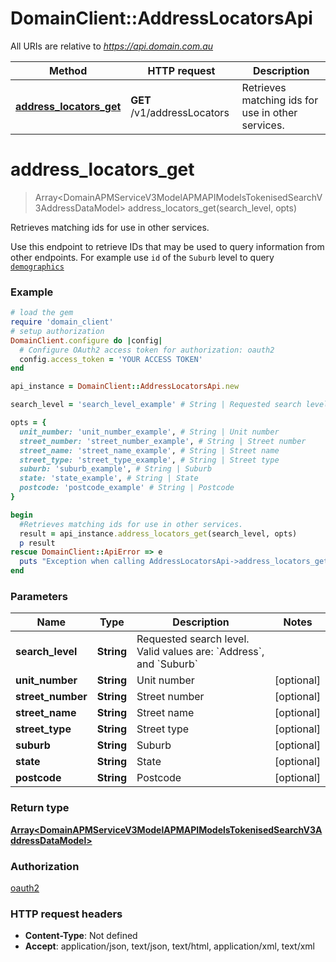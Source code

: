 # DomainClient::AddressLocatorsApi

All URIs are relative to *https://api.domain.com.au*

Method | HTTP request | Description
------------- | ------------- | -------------
[**address_locators_get**](AddressLocatorsApi.md#address_locators_get) | **GET** /v1/addressLocators | Retrieves matching ids for use in other services.


# **address_locators_get**
> Array&lt;DomainAPMServiceV3ModelAPMAPIModelsTokenisedSearchV3AddressDataModel&gt; address_locators_get(search_level, opts)

Retrieves matching ids for use in other services.

Use this endpoint to retrieve IDs that may be used to query information from other endpoints.    For example use `id` of the `Suburb` level to query [`demographics`](/docs/endpoints/demographics/demographics_get)

### Example
```ruby
# load the gem
require 'domain_client'
# setup authorization
DomainClient.configure do |config|
  # Configure OAuth2 access token for authorization: oauth2
  config.access_token = 'YOUR ACCESS TOKEN'
end

api_instance = DomainClient::AddressLocatorsApi.new

search_level = 'search_level_example' # String | Requested search level. Valid values are: `Address`, and `Suburb`

opts = { 
  unit_number: 'unit_number_example', # String | Unit number
  street_number: 'street_number_example', # String | Street number
  street_name: 'street_name_example', # String | Street name
  street_type: 'street_type_example', # String | Street type
  suburb: 'suburb_example', # String | Suburb
  state: 'state_example', # String | State
  postcode: 'postcode_example' # String | Postcode
}

begin
  #Retrieves matching ids for use in other services.
  result = api_instance.address_locators_get(search_level, opts)
  p result
rescue DomainClient::ApiError => e
  puts "Exception when calling AddressLocatorsApi->address_locators_get: #{e}"
end
```

### Parameters

Name | Type | Description  | Notes
------------- | ------------- | ------------- | -------------
 **search_level** | **String**| Requested search level. Valid values are: &#x60;Address&#x60;, and &#x60;Suburb&#x60; | 
 **unit_number** | **String**| Unit number | [optional] 
 **street_number** | **String**| Street number | [optional] 
 **street_name** | **String**| Street name | [optional] 
 **street_type** | **String**| Street type | [optional] 
 **suburb** | **String**| Suburb | [optional] 
 **state** | **String**| State | [optional] 
 **postcode** | **String**| Postcode | [optional] 

### Return type

[**Array&lt;DomainAPMServiceV3ModelAPMAPIModelsTokenisedSearchV3AddressDataModel&gt;**](DomainAPMServiceV3ModelAPMAPIModelsTokenisedSearchV3AddressDataModel.md)

### Authorization

[oauth2](../README.md#oauth2)

### HTTP request headers

 - **Content-Type**: Not defined
 - **Accept**: application/json, text/json, text/html, application/xml, text/xml



